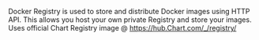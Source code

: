 Docker Registry is used to store and distribute Docker images using HTTP API. This allows you host your own private Registry and store your images. Uses official Chart Registry image @ https://hub.Chart.com/_/registry/
